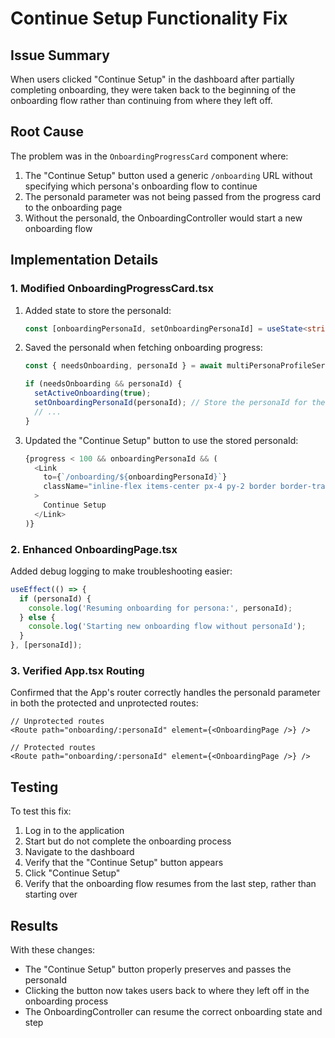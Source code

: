# Continue Setup Functionality Fix

## Issue Summary

When users clicked "Continue Setup" in the dashboard after partially completing onboarding, they were taken back to the beginning of the onboarding flow rather than continuing from where they left off.

## Root Cause

The problem was in the `OnboardingProgressCard` component where:

1. The "Continue Setup" button used a generic `/onboarding` URL without specifying which persona's onboarding flow to continue
2. The personaId parameter was not being passed from the progress card to the onboarding page
3. Without the personaId, the OnboardingController would start a new onboarding flow

## Implementation Details

### 1. Modified OnboardingProgressCard.tsx

1. Added state to store the personaId:
   ```typescript
   const [onboardingPersonaId, setOnboardingPersonaId] = useState<string | null>(null);
   ```

2. Saved the personaId when fetching onboarding progress:
   ```typescript
   const { needsOnboarding, personaId } = await multiPersonaProfileService.checkOnboardingNeeded(user.id);
   
   if (needsOnboarding && personaId) {
     setActiveOnboarding(true);
     setOnboardingPersonaId(personaId); // Store the personaId for the Continue Setup button
     // ...
   }
   ```

3. Updated the "Continue Setup" button to use the stored personaId:
   ```typescript
   {progress < 100 && onboardingPersonaId && (
     <Link 
       to={`/onboarding/${onboardingPersonaId}`}
       className="inline-flex items-center px-4 py-2 border border-transparent text-sm font-medium rounded-md shadow-sm text-white bg-indigo-600 hover:bg-indigo-700"
     >
       Continue Setup
     </Link>
   )}
   ```

### 2. Enhanced OnboardingPage.tsx

Added debug logging to make troubleshooting easier:

```typescript
useEffect(() => {
  if (personaId) {
    console.log('Resuming onboarding for persona:', personaId);
  } else {
    console.log('Starting new onboarding flow without personaId');
  }
}, [personaId]);
```

### 3. Verified App.tsx Routing

Confirmed that the App's router correctly handles the personaId parameter in both the protected and unprotected routes:

```tsx
// Unprotected routes
<Route path="onboarding/:personaId" element={<OnboardingPage />} />

// Protected routes
<Route path="onboarding/:personaId" element={<OnboardingPage />} />
```

## Testing

To test this fix:
1. Log in to the application
2. Start but do not complete the onboarding process
3. Navigate to the dashboard
4. Verify that the "Continue Setup" button appears
5. Click "Continue Setup"
6. Verify that the onboarding flow resumes from the last step, rather than starting over

## Results

With these changes:
- The "Continue Setup" button properly preserves and passes the personaId
- Clicking the button now takes users back to where they left off in the onboarding process
- The OnboardingController can resume the correct onboarding state and step
